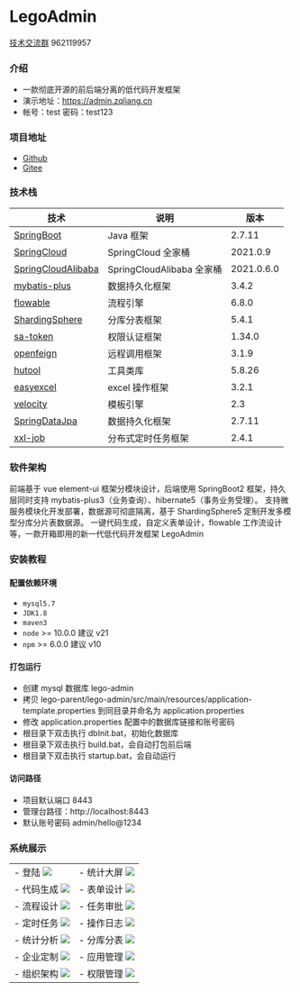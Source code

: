 # LegoAdmin

<a target="_blank" href="http://qm.qq.com/cgi-bin/qm/qr?_wv=1027&k=wBCgfng_HilFFVLXWimzrd63aPh8We-_&authKey=6lKMaBUa5MbsLcB44lOCT2aO52h8jw8lLZX8qYdTIxyfVMawTdm4p2bwfGI8QtOH&noverify=0&group_code=962119957">技术交流群</a> 962119957

### 介绍

- 一款彻底开源的前后端分离的低代码开发框架
- 演示地址：https://admin.zqliang.cn
- 帐号：test 密码：test123

### 项目地址

- [Github](https://github.com/zqliang-01/lego-admin.git)
- [Gitee](https://gitee.com/zqliang_01/lego-admin.git)

### 技术栈

| 技术                                                                    | 说明                     | 版本         |
|-----------------------------------------------------------------------|------------------------|------------|
| [SpringBoot](https://spring.io/projects/spring-boot)                  | Java 框架                | 2.7.11     |
| [SpringCloud](https://spring.io/projects/spring-cloud)                | SpringCloud 全家桶        | 2021.0.9   |
| [SpringCloudAlibaba](https://spring.io/projects/spring-cloud-alibaba) | SpringCloudAlibaba 全家桶 | 2021.0.6.0 |
| [mybatis-plus](https://mybatis.plus)                                  | 数据持久化框架                | 3.4.2      |
| [flowable](https://www.flowable.com)                                  | 流程引擎                   | 6.8.0      |
| [ShardingSphere](https://shardingsphere.apache.org)                   | 分库分表框架                 | 5.4.1      |
| [sa-token](https://sa-token.cc)                                       | 权限认证框架                 | 1.34.0     |
| [openfeign](https://cloud.spring.io/spring-cloud-openfeign)           | 远程调用框架                 | 3.1.9      |
| [hutool](https://hutool.mydoc.io)                                     | 工具类库                   | 5.8.26     |
| [easyexcel](https://easyexcel.opensource.alibaba.com)                 | excel 操作框架             | 3.2.1      |
| [velocity](https://velocity-technology.com)                           | 模板引擎                   | 2.3        |
| [SpringDataJpa](https://github.com/spring-projects/spring-data-jpa)   | 数据持久化框架                | 2.7.11     |
| [xxl-job](https://www.xuxueli.com/xxl-job/)                           | 分布式定时任务框架              | 2.4.1      |

### 软件架构

前端基于 vue element-ui 框架分模块设计，后端使用 SpringBoot2 框架，持久层同时支持 mybatis-plus3（业务查询）、hibernate5（事务业务受理）。
支持微服务模块化开发部署，数据源可彻底隔离，基于 ShardingSphere5 定制开发多模型分库分片表数据源。
一键代码生成，自定义表单设计，flowable 工作流设计等，一款开箱即用的新一代低代码开发框架 LegoAdmin

### 安装教程

#### 配置依赖环境

- `mysql5.7`
- `JDK1.8`
- `maven3`
- `node` >= 10.0.0 建议 v21
- `npm` >= 6.0.0 建议 v10

#### 打包运行

- 创建 mysql 数据库 lego-admin
- 拷贝 lego-parent/lego-admin/src/main/resources/application-template.properties 到同目录并命名为 application.properties
- 修改 application.properties 配置中的数据库链接和账号密码
- 根目录下双击执行 dbInit.bat，初始化数据库
- 根目录下双击执行 build.bat，会自动打包前后端
- 根目录下双击执行 startup.bat，会自动运行

#### 访问路径

- 项目默认端口 8443
- 管理台路径：http://localhost:8443
- 默认账号密码 admin/hello@1234

### 系统展示

<table>
  <tr>
    <td>
- 登陆
  <img src="https://gitee.com/zqliang_01/show-image/raw/master/lego-admin/2%E7%99%BB%E5%BD%95.png"/>
    </td>
    <td>
- 统计大屏
  <img src="https://gitee.com/zqliang_01/show-image/raw/master/lego-admin/1%E9%A6%96%E9%A1%B5.png"/>
    </td>
  </tr>
  <tr>
    <td>
- 代码生成
  <img src="https://gitee.com/zqliang_01/show-image/raw/master/lego-admin/7%E4%BB%A3%E7%A0%81%E7%94%9F%E6%88%90.png"/>
    </td>
    <td>
- 表单设计
  <img src="https://gitee.com/zqliang_01/show-image/raw/master/lego-admin/8%E8%A1%A8%E5%8D%95%E8%AE%BE%E8%AE%A1.png"/>
    </td>
  </tr>
  <tr>
    <td>
- 流程设计
  <img src="https://gitee.com/zqliang_01/show-image/raw/master/lego-admin/10%E6%B5%81%E7%A8%8B%E8%AE%BE%E8%AE%A1.png"/>
    </td>
    <td>
- 任务审批
  <img src="https://gitee.com/zqliang_01/show-image/raw/master/lego-admin/11%E4%BB%BB%E5%8A%A1%E5%AE%A1%E6%89%B9.png"/>
    </td>
  </tr>
  <tr>
    <td>
- 定时任务
  <img src="https://gitee.com/zqliang_01/show-image/raw/master/lego-admin/13%E5%AE%9A%E6%97%B6%E4%BB%BB%E5%8A%A1.png"/>
    </td>
    <td>
- 操作日志
  <img src="https://gitee.com/zqliang_01/show-image/raw/master/lego-admin/14%E6%93%8D%E4%BD%9C%E6%97%A5%E5%BF%97.png"/>
    </td>
  </tr>
  <tr>
    <td>
- 统计分析
  <img src="https://gitee.com/zqliang_01/show-image/raw/master/lego-admin/12%E7%BB%9F%E8%AE%A1%E5%88%86%E6%9E%90.png"/>
    </td>
    <td>
- 分库分表
  <img src="https://gitee.com/zqliang_01/show-image/raw/master/lego-admin/9%E5%88%86%E5%BA%93%E5%88%86%E8%A1%A8.png"/>
    </td>
  </tr>
  <tr>
    <td>
- 企业定制
  <img src="https://gitee.com/zqliang_01/show-image/raw/master/lego-admin/3%E4%BC%81%E4%B8%9A%E5%AE%9A%E5%88%B6.png"/>
    </td>
    <td>
- 应用管理
  <img src="https://gitee.com/zqliang_01/show-image/raw/master/lego-admin/4%E5%BA%94%E7%94%A8%E7%AE%A1%E7%90%86.png"/>
    </td>
  </tr>
  <tr>
    <td>
- 组织架构
  <img src="https://gitee.com/zqliang_01/show-image/raw/master/lego-admin/5%E7%BB%84%E7%BB%87%E6%9E%B6%E6%9E%84.png"/>
    </td>
    <td>
- 权限管理
  <img src="https://gitee.com/zqliang_01/show-image/raw/master/lego-admin/6%E6%9D%83%E9%99%90%E7%AE%A1%E7%90%86.png"/>
    </td>
  </tr>
</table>
